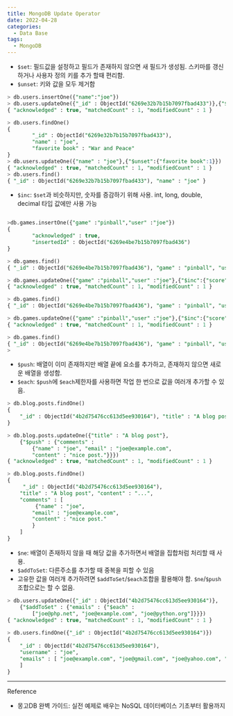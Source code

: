 ```yaml
---
title: MongoDB Update Operator
date: 2022-04-28
categories:
  - Data Base
tags: 
  - MongoDB
---
```


- ```$set```: 필드값을 설정하고 필드가 존재하지 않으면 새 필드가 생성됨. 스키마를 갱신하거나 사용자 정의 키를 추가 할때 편리함.
- ```$unset```: 키와 값을 모두 제거함

```sql
> db.users.insertOne({"name":"joe"})
> db.users.updateOne({"_id" : ObjectId("6269e32b7b15b7097fbad433")},{"$set":{"favorite book" : "War and Peace"}})
{ "acknowledged" : true, "matchedCount" : 1, "modifiedCount" : 1 }

> db.users.findOne()
{
        "_id" : ObjectId("6269e32b7b15b7097fbad433"),
        "name" : "joe",
        "favorite book" : "War and Peace"
}
> db.users.updateOne({"name" : "joe"},{"$unset":{"favorite book":1}})
{ "acknowledged" : true, "matchedCount" : 1, "modifiedCount" : 1 }
> db.users.find()
{ "_id" : ObjectId("6269e32b7b15b7097fbad433"), "name" : "joe" }
```


- ```$inc```: ```$set```과 비슷하지만, 숫자를 증감하기 위해 사용. int, long, double, decimal 타입 값에만 사용 가능

```sql

>db.games.insertOne({"game" :"pinball","user" :"joe"})
{
        "acknowledged" : true,
        "insertedId" : ObjectId("6269e4be7b15b7097fbad436")
}

> db.games.find()
{ "_id" : ObjectId("6269e4be7b15b7097fbad436"), "game" : "pinball", "user" : "joe" }

> db.games.updateOne({"game" :"pinball","user" :"joe"},{"$inc":{"score":50}})
{ "acknowledged" : true, "matchedCount" : 1, "modifiedCount" : 1 }

> db.games.find()
{ "_id" : ObjectId("6269e4be7b15b7097fbad436"), "game" : "pinball", "user" : "joe", "score" : 50 }

> db.games.updateOne({"game" :"pinball","user" :"joe"},{"$inc":{"score":10000}})
{ "acknowledged" : true, "matchedCount" : 1, "modifiedCount" : 1 }

> db.games.find()
{ "_id" : ObjectId("6269e4be7b15b7097fbad436"), "game" : "pinball", "user" : "joe", "score" : 10050 }
>
```

- ```$push```: 배열이 이미 존재하지만 배열 끝에 요소를 추가하고, 존재하지 않으면 새로운 배열을 생성함.
- ```$each```: ```$push```에 ```$each```제한자를 사용하면 작업 한 번으로 값을 여러개 추가할 수 있음.

```sql
> db.blog.posts.findOne() 
{ 
	"_id" : ObjectId("4b2d75476cc613d5ee930164"), "title" : "A blog post", "content" : "..."
} 

> db.blog.posts.updateOne({"title" : "A blog post"}, 
	{"$push" : {"comments" : 
		{"name" : "joe", "email" : "joe@example.com", 
		"content" : "nice post."}}}) 
{ "acknowledged" : true, "matchedCount" : 1, "modifiedCount" : 1 } 

> db.blog.posts.findOne() 
{
	 "_id" : ObjectId("4b2d75476cc613d5ee930164"), 
	"title" : "A blog post", "content" : "...", 
	"comments" : [
		 {"name" : "joe", 
		"email" : "joe@example.com", 
		"content" : "nice post."
		} 
	] 
}
```

- ```$ne```: 배열이 존재하지 않을 때 해당 값을 추가하면서 배열을 집합처럼 처리할 때 사용.
- ```$addToSet```: 다른주소를 추가할 때 중복을 피할 수 있음
- 고유한 값을 여러개 추가하려면 ```$addToSet```/```$each```조합을 활용해야 함. ```$ne```/```$push```조합으로는 할 수 없음.


```sql
> db.users.updateOne({"_id" : ObjectId("4b2d75476cc613d5ee930164")}, 
	{"$addToSet" : {"emails" : {"$each" :
		["joe@php.net", "joe@example.com", "joe@python.org"]}}}) 
{ "acknowledged" : true, "matchedCount" : 1, "modifiedCount" : 1 }
 
> db.users.findOne({"_id" : ObjectId("4b2d75476cc613d5ee930164")}) 
{ 
	"_id" : ObjectId("4b2d75476cc613d5ee930164"), 
	"username" : "joe", 
	"emails" : [ "joe@example.com", "joe@gmail.com", "joe@yahoo.com", "joe@hotmail.com" "joe@php.net" "joe@python.org" 
	] 
}
```

---
Reference
- 몽고DB 완벽 가이드: 실전 예제로 배우는 NoSQL 데이터베이스 기초부터 활용까지

